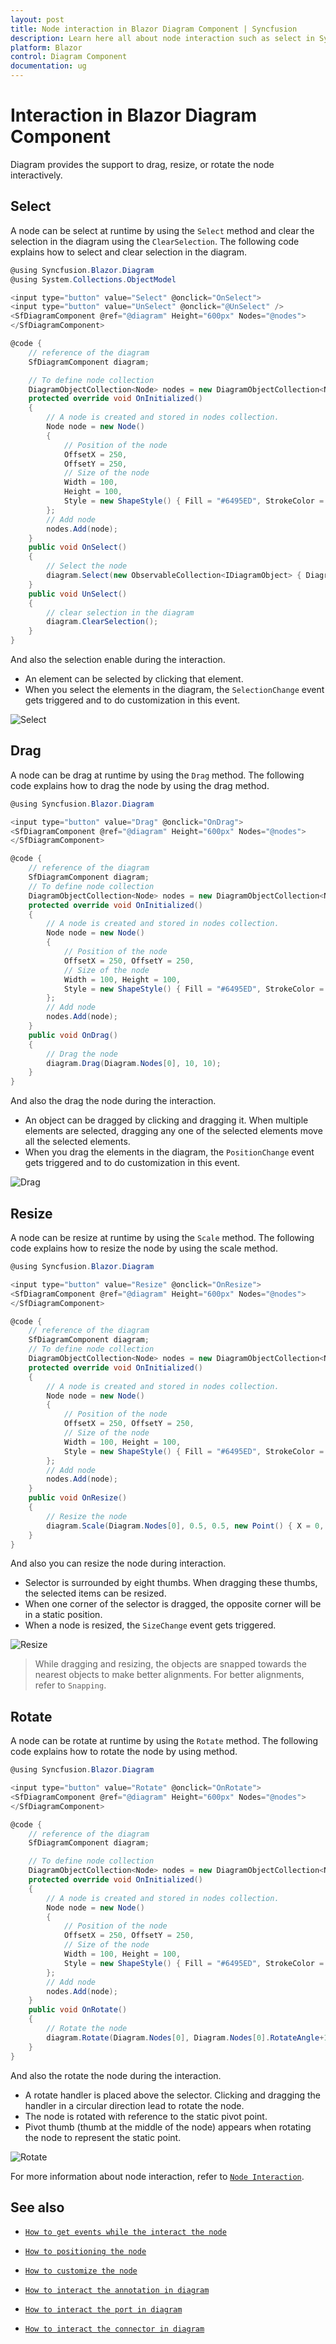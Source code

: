 ```yaml
---
layout: post
title: Node interaction in Blazor Diagram Component | Syncfusion
description: Learn here all about node interaction such as select in Syncfusion Blazor Diagram component and more.
platform: Blazor
control: Diagram Component
documentation: ug
---
```


# Interaction in Blazor Diagram Component

Diagram provides the support to drag, resize, or rotate the node interactively.

## Select

A node can be select at runtime by using the `Select` method and clear the selection in the diagram using the `ClearSelection`. The following code explains how to select and clear selection in the diagram.

```csharp
@using Syncfusion.Blazor.Diagram
@using System.Collections.ObjectModel

<input type="button" value="Select" @onclick="OnSelect">
<input type="button" value="UnSelect" @onclick="@UnSelect" />
<SfDiagramComponent @ref="@diagram" Height="600px" Nodes="@nodes">
</SfDiagramComponent>

@code {
    // reference of the diagram
    SfDiagramComponent diagram;

    // To define node collection
    DiagramObjectCollection<Node> nodes = new DiagramObjectCollection<Node>();
    protected override void OnInitialized()
    {
        // A node is created and stored in nodes collection.
        Node node = new Node()
        {
            // Position of the node
            OffsetX = 250,
            OffsetY = 250,
            // Size of the node
            Width = 100,
            Height = 100,
            Style = new ShapeStyle() { Fill = "#6495ED", StrokeColor = "white" }
        };
        // Add node
        nodes.Add(node);
    }
    public void OnSelect()
    {
        // Select the node
        diagram.Select(new ObservableCollection<IDiagramObject> { Diagram.Nodes[0] });
    }
    public void UnSelect()
    {
        // clear selection in the diagram
        diagram.ClearSelection();
    }
}
```

And also the selection enable during the interaction.

* An element can be selected by clicking that element.
* When you select the elements in the diagram, the `SelectionChange` event gets triggered and to do customization in this event.

![Select](../images/node-select.gif)

## Drag

A node can be drag at runtime by using the `Drag` method. The following code explains how to drag the node by using the drag method.

```csharp
@using Syncfusion.Blazor.Diagram

<input type="button" value="Drag" @onclick="OnDrag">
<SfDiagramComponent @ref="@diagram" Height="600px" Nodes="@nodes">
</SfDiagramComponent>

@code {
    // reference of the diagram
    SfDiagramComponent diagram;
    // To define node collection
    DiagramObjectCollection<Node> nodes = new DiagramObjectCollection<Node>();
    protected override void OnInitialized()
    {
        // A node is created and stored in nodes collection.
        Node node = new Node()
        {
            // Position of the node
            OffsetX = 250, OffsetY = 250,
            // Size of the node
            Width = 100, Height = 100,
            Style = new ShapeStyle() { Fill = "#6495ED", StrokeColor = "white" }
        };
        // Add node
        nodes.Add(node);
    }
    public void OnDrag()
    {
        // Drag the node
        diagram.Drag(Diagram.Nodes[0], 10, 10);
    }
}
```

And also the drag the node during the interaction.

* An object can be dragged by clicking and dragging it. When multiple elements are selected, dragging any one of the selected elements move all the selected elements.
* When you drag the elements in the diagram, the `PositionChange` event gets triggered and to do customization in this event.

![Drag](../images/drag.gif)

## Resize

A node can be resize at runtime by using the `Scale` method. The following code explains how to resize the node by using the scale method.

```csharp
@using Syncfusion.Blazor.Diagram

<input type="button" value="Resize" @onclick="OnResize">
<SfDiagramComponent @ref="@diagram" Height="600px" Nodes="@nodes">
</SfDiagramComponent>

@code {
    // reference of the diagram
    SfDiagramComponent diagram;
    // To define node collection
    DiagramObjectCollection<Node> nodes = new DiagramObjectCollection<Node>();
    protected override void OnInitialized()
    {
        // A node is created and stored in nodes collection.
        Node node = new Node()
        {
            // Position of the node
            OffsetX = 250, OffsetY = 250,
            // Size of the node
            Width = 100, Height = 100,
            Style = new ShapeStyle() { Fill = "#6495ED", StrokeColor = "white" }
        };
        // Add node
        nodes.Add(node);
    }
    public void OnResize()
    {
        // Resize the node
        diagram.Scale(Diagram.Nodes[0], 0.5, 0.5, new Point() { X = 0, Y = 0 } );
    }
}
```

And also you can resize the node during interaction.

* Selector is surrounded by eight thumbs. When dragging these thumbs, the selected items can be resized.
* When one corner of the selector is dragged, the opposite corner will be in a static position.
* When a node is resized, the `SizeChange` event gets triggered.

![Resize](../images/resize.gif)

>  While dragging and resizing, the objects are snapped towards the nearest objects to make better alignments. For better alignments, refer to `Snapping`.

## Rotate

A node can be rotate at runtime by using the `Rotate` method. The following code explains how to rotate the node by using method.

```csharp
@using Syncfusion.Blazor.Diagram

<input type="button" value="Rotate" @onclick="OnRotate">
<SfDiagramComponent @ref="@diagram" Height="600px" Nodes="@nodes">
</SfDiagramComponent>

@code {
    // reference of the diagram
    SfDiagramComponent diagram;

    // To define node collection
    DiagramObjectCollection<Node> nodes = new DiagramObjectCollection<Node>();
    protected override void OnInitialized()
    {
        // A node is created and stored in nodes collection.
        Node node = new Node()
        {
            // Position of the node
            OffsetX = 250, OffsetY = 250,
            // Size of the node
            Width = 100, Height = 100,
            Style = new ShapeStyle() { Fill = "#6495ED", StrokeColor = "white" }
        };
        // Add node
        nodes.Add(node);
    }
    public void OnRotate()
    {
        // Rotate the node
        diagram.Rotate(Diagram.Nodes[0], Diagram.Nodes[0].RotateAngle+10);
    }
}
```

And also the rotate the node during the interaction.

* A rotate handler is placed above the selector. Clicking and dragging the handler in a circular direction lead to rotate the node.
* The node is rotated with reference to the static pivot point.
* Pivot thumb (thumb at the middle of the node) appears when rotating the node to represent the static point.

![Rotate](../images/rotate.gif)

For more information about node interaction, refer to [`Node Interaction`](../interaction).

## See also

* [`How to get events while the interact the node`](./events)

* [`How to positioning the node`](./positioning)

* [`How to customize the node`](./appearance)

* [`How to interact the annotation in diagram`](../annotations/interaction)

* [`How to interact the port in diagram`](../ports/interaction)

* [`How to interact the connector in diagram`](../connectors/interactions)
